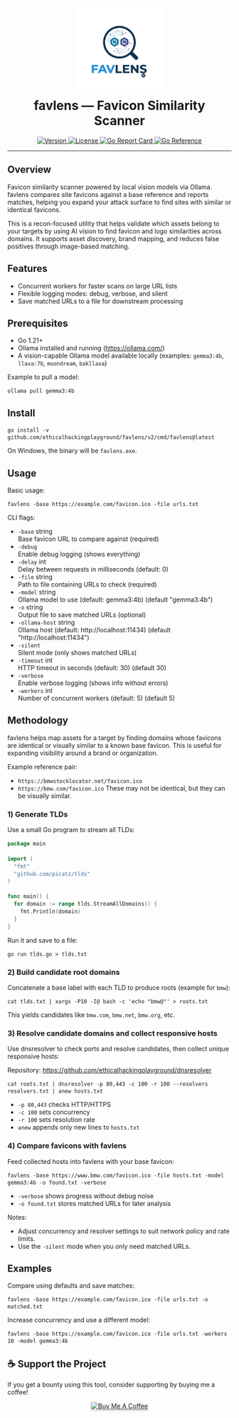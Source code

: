 <h1 align="center">
  <br>
  <img src="static/logo.png" width="200" alt="favlens">
  <br>
  favlens — Favicon Similarity Scanner
</h1>

<p align="center">
  <a href="https://github.com/ethicalhackingplayground/favicon-compare/releases/latest">
    <img src="https://img.shields.io/github/v/release/ethicalhackingplayground/favicon-compare?style=flat-square" alt="Version">
  </a>
  <a href="https://github.com/ethicalhackingplayground/favicon-compare/blob/master/LICENSE">
    <img src="https://img.shields.io/badge/License-MIT-yellow.svg?style=flat-square" alt="License">
  </a>
  <a href="https://goreportcard.com/report/github.com/ethicalhackingplayground/favicon-compare">
    <img src="https://goreportcard.com/badge/github.com/ethicalhackingplayground/favicon-compare?style=flat-square" alt="Go Report Card">
  </a>
  <a href="https://pkg.go.dev/github.com/ethicalhackingplayground/favicon-compare">
    <img src="https://pkg.go.dev/badge/github.com/ethicalhackingplayground/favicon-compare.svg" alt="Go Reference">
  </a>
</p>

---

## Overview
Favicon similarity scanner powered by local vision models via Ollama. favlens compares site favicons against a base reference and reports matches, helping you expand your attack surface to find sites with similar or identical favicons.

This is a recon-focused utility that helps validate which assets belong to your targets by using AI vision to find favicon and logo similarities across domains. It supports asset discovery, brand mapping, and reduces false positives through image-based matching.

## Features
- Concurrent workers for faster scans on large URL lists
- Flexible logging modes: debug, verbose, and silent
- Save matched URLs to a file for downstream processing

## Prerequisites
- Go 1.21+
- Ollama installed and running (https://ollama.com/)
- A vision-capable Ollama model available locally (examples: `gemma3:4b`, `llava:7b`, `moondream`, `bakllava`)

Example to pull a model:
```
ollama pull gemma3:4b
```

## Install
```
go install -v github.com/ethicalhackingplayground/favlens/v2/cmd/favlens@latest
```
On Windows, the binary will be `favlens.exe`.

## Usage
Basic usage:
```
favlens -base https://example.com/favicon.ico -file urls.txt
```

CLI flags:
- `-base` string  
      Base favicon URL to compare against (required)
- `-debug`  
      Enable debug logging (shows everything)
- `-delay` int  
      Delay between requests in milliseconds (default: 0)
- `-file` string  
      Path to file containing URLs to check (required)
- `-model` string  
      Ollama model to use (default: gemma3:4b) (default "gemma3:4b")
- `-o` string  
      Output file to save matched URLs (optional)
- `-ollama-host` string  
      Ollama host (default: http://localhost:11434) (default "http://localhost:11434")
- `-silent`  
      Silent mode (only shows matched URLs)
- `-timeout` int  
      HTTP timeout in seconds (default: 30) (default 30)
- `-verbose`  
      Enable verbose logging (shows info without errors)
- `-workers` int  
      Number of concurrent workers (default: 5) (default 5)

## Methodology
favlens helps map assets for a target by finding domains whose favicons are identical or visually similar to a known base favicon. This is useful for expanding visibility around a brand or organization.

Example reference pair:
- `https://bmwstocklocator.net/favicon.ico`
- `https://bmw.com/favicon.ico`
These may not be identical, but they can be visually similar.

### 1) Generate TLDs
Use a small Go program to stream all TLDs:
```go
package main

import (
  "fmt"
  "github.com/picatz/tlds"
)

func main() {
  for domain := range tlds.StreamAllDomains() {
    fmt.Println(domain)
  }
}
```
Run it and save to a file:
```
go run tlds.go > tlds.txt
```

### 2) Build candidate root domains
Concatenate a base label with each TLD to produce roots (example for `bmw`):
```
cat tlds.txt | xargs -P10 -I@ bash -c 'echo "bmw@"' > roots.txt
```
This yields candidates like `bmw.com`, `bmw.net`, `bmw.org`, etc.

### 3) Resolve candidate domains and collect responsive hosts
Use dnsresolver to check ports and resolve candidates, then collect unique responsive hosts:

Repository: https://github.com/ethicalhackingplayground/dnsresolver
```
cat roots.txt | dnsresolver -p 80,443 -c 100 -r 100 --resolvers resolvers.txt | anew hosts.txt
```
- `-p 80,443` checks HTTP/HTTPS
- `-c 100` sets concurrency
- `-r 100` sets resolution rate
- `anew` appends only new lines to `hosts.txt`

### 4) Compare favicons with favlens
Feed collected hosts into favlens with your base favicon:
```
favlens -base https://www.bmw.com/favicon.ico -file hosts.txt -model gemma3:4b -o found.txt -verbose
```
- `-verbose` shows progress without debug noise
- `-o found.txt` stores matched URLs for later analysis

Notes:
- Adjust concurrency and resolver settings to suit network policy and rate limits.
- Use the `-silent` mode when you only need matched URLs.

## Examples
Compare using defaults and save matches:
```
favlens -base https://example.com/favicon.ico -file urls.txt -o matched.txt
```
Increase concurrency and use a different model:
```
favlens -base https://example.com/favicon.ico -file urls.txt -workers 10 -model gemma3:4b
```

## ☕ Support the Project
If you get a bounty using this tool, consider supporting by buying me a coffee!

<p align="center">
  <a href="https://buymeacoffee.com/zoidsec" target="_blank">
    <img src="https://www.buymeacoffee.com/assets/img/custom_images/orange_img.png" alt="Buy Me A Coffee" style="height: 41px !important;width: 174px !important;box-shadow: 0px 3px 2px 0px rgba(190, 190, 190, 0.5) !important;-webkit-box-shadow: 0px 3px 2px 0px rgba(190, 190, 190, 0.5) !important;">
  </a>
</p>
